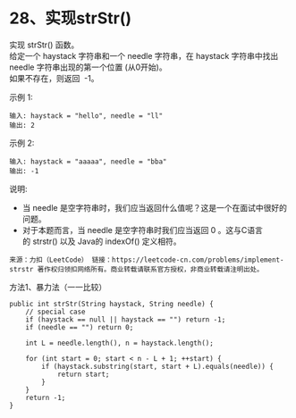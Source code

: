 28、实现strStr()
===

实现 strStr() 函数。<br>
给定一个 haystack 字符串和一个 needle 字符串，在 haystack 字符串中找出 needle 字符串出现的第一个位置 (从0开始)。<br>
如果不存在，则返回  -1。<br>

示例 1:<br>
```
输入: haystack = "hello", needle = "ll"
输出: 2
```
示例 2:<br>
```
输入: haystack = "aaaaa", needle = "bba"
输出: -1
```
说明:<br>
* 当 needle 是空字符串时，我们应当返回什么值呢？这是一个在面试中很好的问题。
* 对于本题而言，当 needle 是空字符串时我们应当返回 0 。这与C语言的 strstr() 以及 Java的 indexOf() 定义相符。

``
来源：力扣（LeetCode）
链接：https://leetcode-cn.com/problems/implement-strstr
著作权归领扣网络所有。商业转载请联系官方授权，非商业转载请注明出处。
``

方法1、暴力法（一一比较）
```
public int strStr(String haystack, String needle) {
    // special case
    if (haystack == null || haystack == "") return -1;
    if (needle == "") return 0;

    int L = needle.length(), n = haystack.length();

    for (int start = 0; start < n - L + 1; ++start) {
        if (haystack.substring(start, start + L).equals(needle)) {
            return start;
        }
    }
    return -1;
}
```

